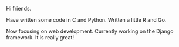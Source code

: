 Hi friends. 

Have written some code in C and Python. Written a little R and Go. 

Now focusing on web development. Currently working on the Django framework. It is really great! 
